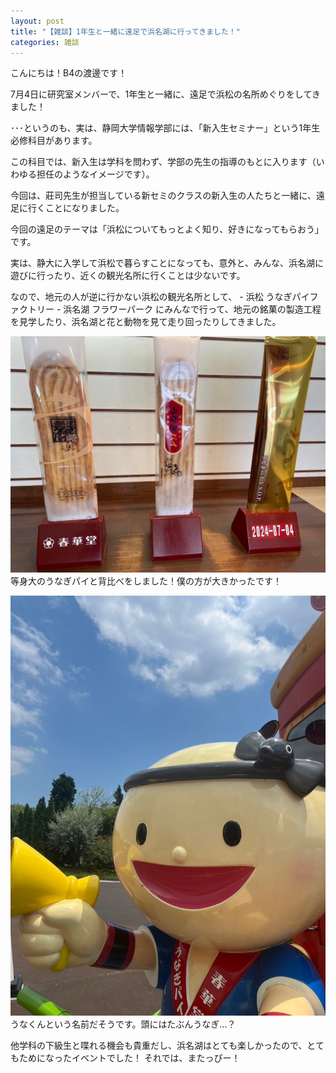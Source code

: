 ```yaml
---
layout: post
title: "【雑談】1年生と一緒に遠足で浜名湖に行ってきました！"
categories: 雑談
---
```



こんにちは！B4の渡邊です！

7月4日に研究室メンバーで、1年生と一緒に、遠足で浜松の名所めぐりをしてきました！

･･･というのも、実は、静岡大学情報学部には、「新入生セミナー」という1年生必修科目があります。

この科目では、新入生は学科を問わず、学部の先生の指導のもとに入ります（いわゆる担任のようなイメージです）。

今回は、莊司先生が担当している新セミのクラスの新入生の人たちと一緒に、遠足に行くことになりました。

今回の遠足のテーマは「浜松についてもっとよく知り、好きになってもらおう」です。

実は、静大に入学して浜松で暮らすことになっても、意外と、みんな、浜名湖に遊びに行ったり、近くの観光名所に行くことは少ないです。

なので、地元の人が逆に行かない浜松の観光名所として、
    - 浜松 うなぎパイファクトリー
    - 浜名湖 フラワーパーク
にみんなで行って、地元の銘菓の製造工程を見学したり、浜名湖と花と動物を見て走り回ったりしてきました。

![写真](/assets/img/posts/20240704/unagi_1.jpeg "うなぎパイ")
等身大のうなぎパイと背比べをしました！僕の方が大きかったです！

![写真](/assets/img/posts/20240704/unagi_2.jpeg "うなぎパイ")
うなくんという名前だそうです。頭にはたぶんうなぎ...？


他学科の下級生と喋れる機会も貴重だし、浜名湖はとても楽しかったので、とてもためになったイベントでした！
それでは、またっぴー！